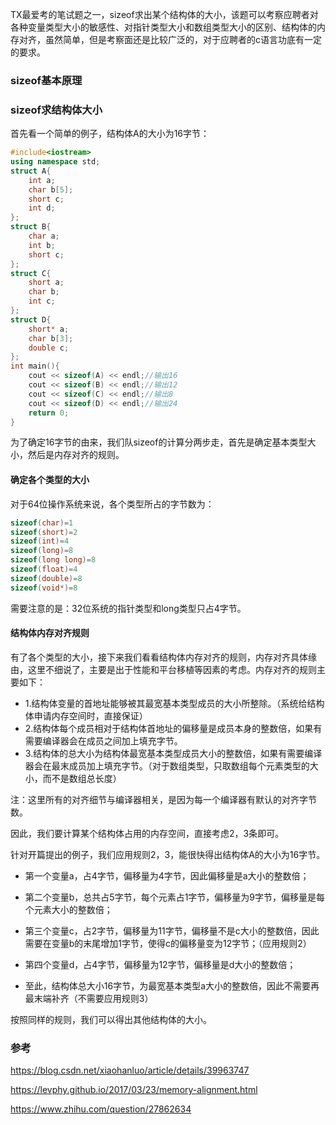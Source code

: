 TX最爱考的笔试题之一，sizeof求出某个结构体的大小，该题可以考察应聘者对各种变量类型大小的敏感性、对指针类型大小和数组类型大小的区别、结构体的内存对齐，虽然简单，但是考察面还是比较广泛的，对于应聘者的c语言功底有一定的要求。


### sizeof基本原理


### sizeof求结构体大小

首先看一个简单的例子，结构体A的大小为16字节：

```c++
#include<iostream>
using namespace std;
struct A{
    int a;
    char b[5];
    short c;
    int d;
};
struct B{
    char a;
    int b;
    short c;
};
struct C{
    short a;
    char b;
    int c;
};
struct D{
    short* a;
    char b[3];
    double c;
};
int main(){
    cout << sizeof(A) << endl;//输出16
    cout << sizeof(B) << endl;//输出12
    cout << sizeof(C) << endl;//输出8
    cout << sizeof(D) << endl;//输出24
    return 0;
}
```

为了确定16字节的由来，我们队sizeof的计算分两步走，首先是确定基本类型大小，然后是内存对齐的规则。

#### 确定各个类型的大小

对于64位操作系统来说，各个类型所占的字节数为：

```c++
sizeof(char)=1
sizeof(short)=2
sizeof(int)=4
sizeof(long)=8
sizeof(long long)=8
sizeof(float)=4
sizeof(double)=8
sizeof(void*)=8
```

需要注意的是：32位系统的指针类型和long类型只占4字节。

#### 结构体内存对齐规则

有了各个类型的大小，接下来我们看看结构体内存对齐的规则，内存对齐具体缘由，这里不细说了，主要是出于性能和平台移植等因素的考虑。内存对齐的规则主要如下：

* 1.结构体变量的首地址能够被其最宽基本类型成员的大小所整除。（系统给结构体申请内存空间时，直接保证）
* 2.结构体每个成员相对于结构体首地址的偏移量是成员本身的整数倍，如果有需要编译器会在成员之间加上填充字节。
* 3.结构体的总大小为结构体最宽基本类型成员大小的整数倍，如果有需要编译器会在最末成员加上填充字节。（对于数组类型，只取数组每个元素类型的大小，而不是数组总长度）

注：这里所有的对齐细节与编译器相关，是因为每一个编译器有默认的对齐字节数。

因此，我们要计算某个结构体占用的内存空间，直接考虑2，3条即可。

针对开篇提出的例子，我们应用规则2，3，能很快得出结构体A的大小为16字节。

* 第一个变量a，占4字节，偏移量为4字节，因此偏移量是a大小的整数倍；

* 第二个变量b，总共占5字节，每个元素占1字节，偏移量为9字节，偏移量是每个元素大小的整数倍；

* 第三个变量c，占2字节，偏移量为11字节，偏移量不是c大小的整数倍，因此需要在变量b的末尾增加1字节，使得c的偏移量变为12字节；（应用规则2）
* 第四个变量d，占4字节，偏移量为12字节，偏移量是d大小的整数倍；
* 至此，结构体总大小16字节，为最宽基本类型a大小的整数倍，因此不需要再最末端补齐（不需要应用规则3）

按照同样的规则，我们可以得出其他结构体的大小。

### 参考

https://blog.csdn.net/xiaohanluo/article/details/39963747

https://levphy.github.io/2017/03/23/memory-alignment.html

https://www.zhihu.com/question/27862634
